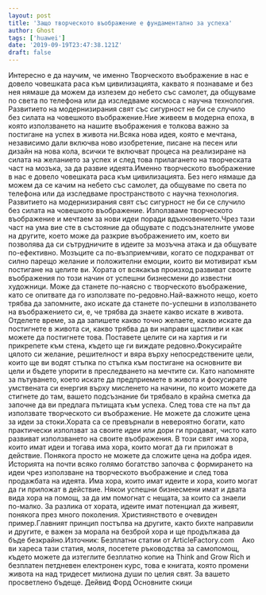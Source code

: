 ```yaml
---
layout: post
title: 'Защо творческото въображение е фундаментално за успеха'
author: Ghost
tags: ['huawei']
date: '2019-09-19T23:47:38.121Z'
draft: false
---
```


Интересно е да научим, че именно Творческото въображение в нас е довело човешката раса към цивилизацията, каквато я познаваме и без нея нямаше да можем да излезем до небето със самолет, да общуваме по света по телефона или да изследваме космоса с научна технология. Развитието на модернизирания свят със сигурност не би се случило без силата на човешкото въображение.Ние живеем в модерна епоха, в която използването на нашите въображения е толкова важно за постигане на успех в живота ни.Всяка нова идея, която е мечтана, независимо дали включва ново изобретение, писане на песен или дизайн на нова кола, всички те включват процеса на реализиране на силата на желанието за успех и след това прилагането на творческата част на мозъка, за да развие идеята.Именно творческото въображение в нас е довело човешката раса към цивилизацията. Без него нямаше да можем да се качим на небето със самолет, да общуваме по света по телефона или да изследваме пространството с научна технология. Развитието на модернизирания свят със сигурност не би се случило без силата на човешкото въображение. Използваме творческото въображение и мечтаем за нови идеи поради вдъхновението.Чрез тази част на ума вие сте в състояние да общувате с подсъзнателните умове на другите, което може да разкрие въображението им, което ви позволява да си сътрудничите в идеите за мозъчна атака и да общувате по-ефективно. Мозъците са по-възприемчиви, когато се подхранват от силно парещо желание и положителни емоции, които ви мотивират към постигане на целите ви. Хората от всякакъв произход развиват своите въображения по този начин от успешни бизнесмени до известни художници. Може да станете по-наясно с творческото въображение, като се опитвате да го използвате по-редовно.Най-важното нещо, което трябва да запомните, ако искате да станете по-успешни в използването на въображението си, е, че трябва да знаете какво искате в живота. Отделете време, за да запишете какво точно желаете, какво искате да постигнете в живота си, какво трябва да ви направи щастливи и как можете да постигнете това. Поставете целите си на хартия и ги прикрепете към стена, където ще ги виждате редовно.Фокусирайте цялото си желание, решителност и вяра върху непосредствените цели, които ще ви водят стъпка по стъпка към постигане на основните ви цели и бъдете упорити в преследването на мечтите си. Като напомняте за пътуването, което искате да предприемете в живота и фокусирате умствената си енергия върху мисленето на начини, по които можете да стигнете до там, вашето подсъзнание би трябвало в крайна сметка да започне да ви предлага пътищата към успеха. След това сте на път да използвате творческото си въображение. Не можете да сложите цена за идеи за стоки.Хората са се превърнали в невероятно богати, като практически използват за своите идеи или дори ги продават, чисто като развиват използването на своите въображения. В този свят има хора, които имат идеи и тогава има хора, които могат да ги приложат в действие. Понякога просто не можете да сложите цена на добра идея. Историята на почти всяко голямо богатство започва с формирането на идеи чрез използване на творческото въображение и след това продажбата на идеята. Има хора, които имат идеите и хора, които могат да ги приложат в действие. Някои успешни бизнесмени имат и двата вида хора на помощ, за да им помогнат с нещата, за които са знаели по-малко. За разлика от хората, идеите имат потенциал да живеят, понякога през много поколения. Християнството е очевиден пример.Главният принцип постъпва на другите, както бихте направили и другите, е важен за морала на безброй хора и ще продължава да бъде безкрайно.Източник: Безплатни статии от ArticleFactory.com    Ако ви хареса тази статия, моля, посетете ръководства за самопомощ, където можете да изтеглите безплатно копие на Think and Grow Rich и безплатен петдневен електронен курс, това е книгата, която промени живота на над тридесет милиона души по целия свят. За вашето просветлено бъдеще. Дейвид Форд Основните скици

